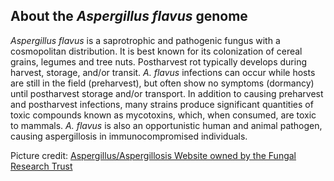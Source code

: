 About the *Aspergillus flavus* genome
-------------------------------------

*Aspergillus flavus* is a saprotrophic and pathogenic fungus with a
cosmopolitan distribution. It is best known for its colonization of
cereal grains, legumes and tree nuts. Postharvest rot typically develops
during harvest, storage, and/or transit. *A. flavus* infections can
occur while hosts are still in the field (preharvest), but often show no
symptoms (dormancy) until postharvest storage and/or transport. In
addition to causing preharvest and postharvest infections, many strains
produce significant quantities of toxic compounds known as mycotoxins,
which, when consumed, are toxic to mammals. *A. flavus* is also an
opportunistic human and animal pathogen, causing aspergillosis in
immunocompromised individuals.

Picture credit: [Aspergillus/Aspergillosis Website owned by the Fungal
Research Trust](http://www.aspergillus.org.uk)
